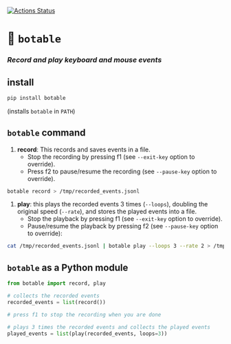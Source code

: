 [![Actions Status](https://github.com/ebonnal/botable/workflows/PyPI/badge.svg)](https://github.com/ebonnal/botable/actions)

# 🤖 `botable`

### *Record and play keyboard and mouse events*


## install
```bash
pip install botable
```
(installs `botable` in `PATH`)


## `botable` command

1. **record**: This records and saves events in a file.
    - Stop the recording by pressing f1 (see `--exit-key` option to override).
    - Press f2 to pause/resume the recording (see `--pause-key` option to override).
```bash
botable record > /tmp/recorded_events.jsonl
```
1. **play**: this plays the recorded events 3 times (`--loops`), doubling the original speed (`--rate`), and stores the played events into a file.
    - Stop the playback by pressing f1 (see `--exit-key` option to override).
    - Pause/resume the playback by pressing f2 (see `--pause-key` option to override):
```bash
cat /tmp/recorded_events.jsonl | botable play --loops 3 --rate 2 > /tmp/played_events.jsonl
```

## `botable` as a Python module
```python
from botable import record, play

# collects the recorded events
recorded_events = list(record())

# press f1 to stop the recording when you are done

# plays 3 times the recorded events and collects the played events
played_events = list(play(recorded_events, loops=3))
```
